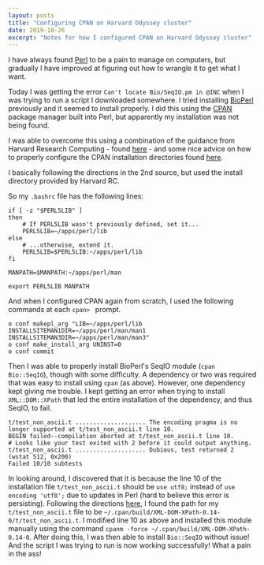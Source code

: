 ```yaml
---
layout: posts
title: "Configuring CPAN on Harvard Odyssey cluster"
date: 2019-10-26
excerpt: "Notes for how I configured CPAN on Harvard Odyssey cluster"
---
```


I have always found [Perl](https://www.perl.org/) to be a pain to manage on computers, but gradually I have improved at figuring out how to wrangle it to get what I want.

Today I was getting the error `Can't locate Bio/SeqIO.pm in @INC` when I was trying to run a script I downloaded somewhere. I tried installing [BioPerl](https://bioperl.org/) previously and it seemed to install properly. I did this using the [CPAN](https://www.cpan.org/) package manager built into Perl, but apparently my installation was not being found.

I was able to overcome this using a combination of the guidance from Harvard Research Computing - found [here](https://www.rc.fas.harvard.edu/resources/documentation/software-on-the-cluster/perl/) - and some nice advice on how to properly configure the CPAN installation directories found [here](https://linuxgazette.net/139/okopnik.html).

I basically following the directions in the 2nd source, but used the install directory provided by Harvard RC.

So my `.bashrc` file has the following lines:

```
if [ -z "$PERL5LIB" ]
then
	# If PERL5LIB wasn't previously defined, set it...
	PERL5LIB=~/apps/perl/lib
else
	# ...otherwise, extend it.
	PERL5LIB=$PERL5LIB:~/apps/perl/lib
fi

MANPATH=$MANPATH:~/apps/perl/man

export PERL5LIB MANPATH
```

And when I configured CPAN again from scratch, I used the following commands at each `cpan> ` prompt.

```
o conf makepl_arg "LIB=~/apps/perl/lib INSTALLSITEMAN1DIR=~/apps/perl/man/man1 INSTALLSITEMAN3DIR=~/apps/perl/man/man3"
o conf make_install_arg UNINST=0
o conf commit
```

Then I was able to properly install BioPerl's SeqIO module (`cpan Bio::SeqIO`), though with some difficulty. A dependency or two was required that was easy to install using `cpan` (as above). However, one dependency kept giving me trouble. I kept getting an error when trying to install `XML::DOM::XPath` that led the entire installation of the dependency, and thus SeqIO, to fail.

```
t/test_non_ascii.t .................... The encoding pragma is no longer supported at t/test_non_ascii.t line 10.
BEGIN failed--compilation aborted at t/test_non_ascii.t line 10.
# Looks like your test exited with 2 before it could output anything.
t/test_non_ascii.t .................... Dubious, test returned 2 (wstat 512, 0x200)
Failed 10/10 subtests
```

In looking around, I discovered that it is because the line 10 of the installation file `t/test_non_ascii.t` should be `use utf8;` instead of `use encoding 'utf8';` due to updates in Perl (hard to believe this error is persisting). Following the directions [here](https://stackoverflow.com/questions/47966512/error-installing-xmldomxpath), I found the path for my `t/test_non_ascii.t` file to be `~/.cpan/build/XML-DOM-XPath-0.14-0/t/test_non_ascii.t`. I modified line 10 as above and installed this module manually using the command `cpanm -force ~/.cpan/build/XML-DOM-XPath-0.14-0`. After doing this, I was then able to install `Bio::SeqIO` without issue! And the script I was trying to run is now working successfully! What a pain in the ass!
